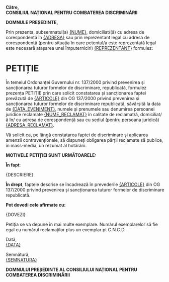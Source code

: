 **Către,**\
**CONSILIUL NAȚIONAL PENTRU COMBATEREA DISCRIMINĂRII**

**DOMNULE PREȘEDINTE,**

Prin prezenta, subsemnatul(a) <u>{NUME}</u>, domiciliat/(ă) cu adresa de corespondență în <u>{ADRESA}</u> sau prin reprezentant legal cu adresa de corespondență (pentru situația în care petentul/a este reprezentată legal este necesară atașarea unei împuterniciri) <u>{REPREZENTANT}</u> formulez:

# **PETIȚIE**

În temeiul Ordonanței Guvernului nr. 137/2000 privind prevenirea și sancționarea tuturor formelor de discriminare, republicată, formulez prezența PETIȚIE prin care solicit constatarea și sancționarea faptei prevăzută de <u>{ARTICOLE}</u> din OG 137/2000 privind prevenirea și sancționarea tuturor formelor de discriminare republicată, săvârșită la data de <u>{DATA_EVENIMENT}</u>, numele și prenumele sau denumirea persoanei juridice reclamate <u>{NUME_RECLAMAT}</u> în calitate de reclamat/ă, domiciliat/ă în/ cu adresa de corespondență sau cu sediul (pentru persoana juridică) <u>{ADRESA_RECLAMAT}</u>.

Vă solicit ca, pe lângă constatarea faptei de discriminare și aplicarea amenzii contravenționale, să dispuneți obligarea părții reclamate să publice, în mass-media, un rezumat al hotărârii.

**MOTIVELE PETIȚIEI SUNT URMĂTOARELE:**

**În fapt**:

{DESCRIERE}

**În drept**, faptele descrise se încadrează în prevederile <u>{ARTICOLE}</u> din OG 137/2000 privind prevenirea și sancționarea tuturor formelor de discriminare republicată.

**Pot dovedi cele afirmate cu:**

{DOVEZI}

Petiția se va depune în mai multe exemplare. Numărul exemplarelor să fie egal cu numărul reclamaților plus un exemplar pt C.N.C.D.

Dată,\
<u>{DATA}</u>

Semnătură,\
<u id="semnatura">{SEMNATURA}</u>

**DOMNULUI PREȘEDINTE AL CONSILIULUI NAȚIONAL PENTRU COMBATEREA DISCRIMINĂRII**
